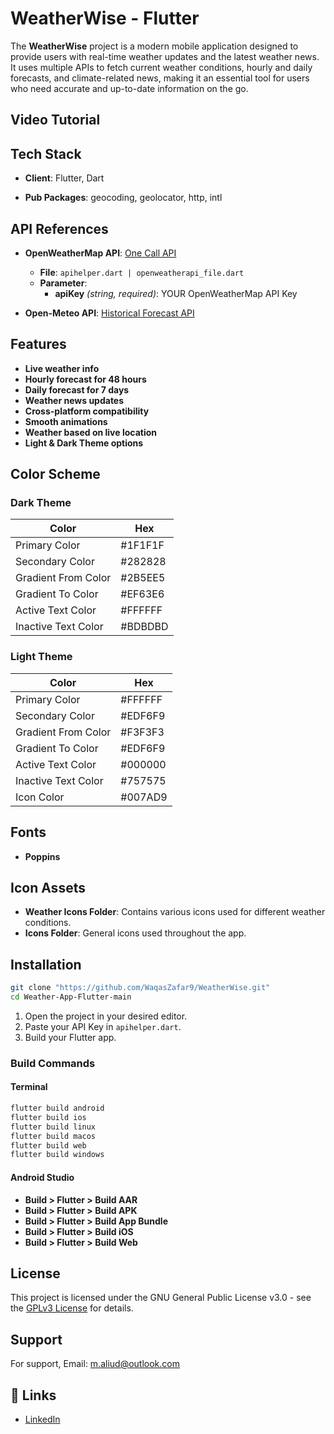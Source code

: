 # WeatherWise - Flutter

The **WeatherWise** project is a modern mobile application designed to provide users with real-time weather updates and the latest weather news. It uses multiple APIs to fetch current weather conditions, hourly and daily forecasts, and climate-related news, making it an essential tool for users who need accurate and up-to-date information on the go.

## Video Tutorial


## Tech Stack

- **Client**: Flutter, Dart

- **Pub Packages**: geocoding, geolocator, http, intl

## API References

- **OpenWeatherMap API**: [One Call API](https://openweathermap.org/api/one-call-3)
  - **File**: `apihelper.dart | openweatherapi_file.dart`
  - **Parameter**: 
    - **apiKey** *(string, required)*: YOUR OpenWeatherMap API Key

- **Open-Meteo API**: [Historical Forecast API](https://open-meteo.com/en/docs/historical-forecast-api#start_date=2024-08-07&timezone=auto)

## Features

- **Live weather info**
- **Hourly forecast for 48 hours**
- **Daily forecast for 7 days**
- **Weather news updates**
- **Cross-platform compatibility**
- **Smooth animations**
- **Weather based on live location**
- **Light & Dark Theme options**

## Color Scheme

### Dark Theme
| Color                | Hex        |
|----------------------|------------|
| Primary Color        | #1F1F1F    |
| Secondary Color      | #282828    |
| Gradient From Color  | #2B5EE5    |
| Gradient To Color    | #EF63E6    |
| Active Text Color    | #FFFFFF    |
| Inactive Text Color  | #BDBDBD    |

### Light Theme
| Color                | Hex        |
|----------------------|------------|
| Primary Color        | #FFFFFF    |
| Secondary Color      | #EDF6F9    |
| Gradient From Color  | #F3F3F3    |
| Gradient To Color    | #EDF6F9    |
| Active Text Color    | #000000    |
| Inactive Text Color  | #757575    |
| Icon Color           | #007AD9    |

## Fonts

- **Poppins**

## Icon Assets

- **Weather Icons Folder**: Contains various icons used for different weather conditions.
- **Icons Folder**: General icons used throughout the app.

## Installation

```bash
git clone "https://github.com/WaqasZafar9/WeatherWise.git"
cd Weather-App-Flutter-main
```

1. Open the project in your desired editor.
2. Paste your API Key in `apihelper.dart`.
3. Build your Flutter app.

### Build Commands

#### Terminal

```bash
flutter build android
flutter build ios
flutter build linux
flutter build macos
flutter build web
flutter build windows
```

#### Android Studio

- **Build > Flutter > Build AAR**
- **Build > Flutter > Build APK**
- **Build > Flutter > Build App Bundle**
- **Build > Flutter > Build iOS**
- **Build > Flutter > Build Web**

## License

This project is licensed under the GNU General Public License v3.0 - see the [GPLv3 License](https://www.gnu.org/licenses/gpl-3.0.en.html) for details.

## Support

For support, Email: m.aliud@outlook.com

## 🔗 Links

- [LinkedIn](https://www.linkedin.com/in/m-waqas-zafar-645988293/)
